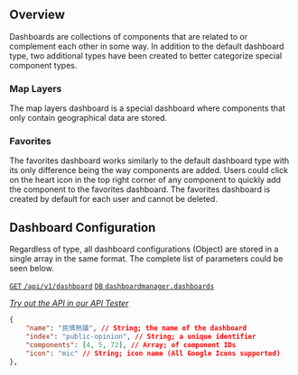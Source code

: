 ## Overview

Dashboards are collections of components that are related to or complement each other in some way. In addition to the default dashboard type, two additional types have been created to better categorize special component types.

### Map Layers

The map layers dashboard is a special dashboard where components that only contain geographical data are stored.

### Favorites

The favorites dashboard works similarly to the default dashboard type with its only difference being the way components are added. Users could click on the heart icon in the top right corner of any component to quickly add the component to the favorites dashboard. The favorites dashboard is created by default for each user and cannot be deleted.

## Dashboard Configuration

Regardless of type, all dashboard configurations (Object) are stored in a single array in the same format. The complete list of parameters could be seen below.

[`GET` `/api/v1/dashboard`](/back-end/dashboard-apis) [`DB` `dashboardmanager.dashboards`](/back-end/dashboards-db)

_[Try out the API in our API Tester](/api)_

```json
{
    "name": "民情熱議", // String; the name of the dashboard
    "index": "public-opinion", // String; a unique identifier
    "components": [4, 5, 72], // Array; of component IDs
    "icon": "mic" // String; icon name (All Google Icons supported)
},
```
